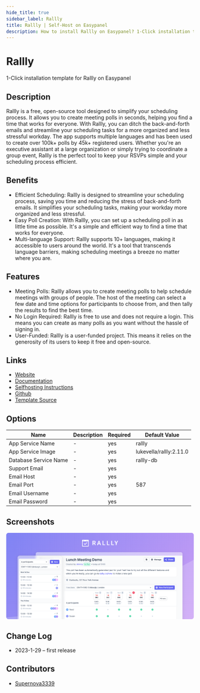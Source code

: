 ```yaml
---
hide_title: true
sidebar_label: Rallly
title: Rallly | Self-Host on Easypanel
description: How to install Rallly on Easypanel? 1-Click installation template for Rallly on Easypanel
---
```


<!-- generated -->

# Rallly

1-Click installation template for Rallly on Easypanel

## Description

Rallly is a free, open-source tool designed to simplify your scheduling process. It allows you to create meeting polls in seconds, helping you find a time that works for everyone. With Rallly, you can ditch the back-and-forth emails and streamline your scheduling tasks for a more organized and less stressful workday. The app supports multiple languages and has been used to create over 100k+ polls by 45k+ registered users. Whether you&#39;re an executive assistant at a large organization or simply trying to coordinate a group event, Rallly is the perfect tool to keep your RSVPs simple and your scheduling process efficient.

## Benefits

- Efficient Scheduling: Rallly is designed to streamline your scheduling process, saving you time and reducing the stress of back-and-forth emails. It simplifies your scheduling tasks, making your workday more organized and less stressful.
- Easy Poll Creation: With Rallly, you can set up a scheduling poll in as little time as possible. It's a simple and efficient way to find a time that works for everyone.
- Multi-language Support: Rallly supports 10+ languages, making it accessible to users around the world. It's a tool that transcends language barriers, making scheduling meetings a breeze no matter where you are.

## Features

- Meeting Polls: Rallly allows you to create meeting polls to help schedule meetings with groups of people. The host of the meeting can select a few date and time options for participants to choose from, and then tally the results to find the best time.
- No Login Required: Rallly is free to use and does not require a login. This means you can create as many polls as you want without the hassle of signing in.
- User-Funded: Rallly is a user-funded project. This means it relies on the generosity of its users to keep it free and open-source.

## Links

- [Website](https://rallly.co)
- [Documentation](https://support.rallly.co/)
- [Selfhosting Instructions](https://github.com/lukevella/rallly-selfhosted)
- [Github](https://github.com/lukevella/rallly)
- [Template Source](https://github.com/easypanel-io/templates/tree/main/templates/rallly)

## Options

Name | Description | Required | Default Value
-|-|-|-
App Service Name | - | yes | rallly
App Service Image | - | yes | lukevella/rallly:2.11.0
Database Service Name | - | yes | rallly-db
Support Email | - | yes | 
Email Host | - | yes | 
Email Port | - | yes | 587
Email Username | - | yes | 
Email Password | - | yes | 

## Screenshots

![Rallly Screenshot](./assets/screenshot.png)

## Change Log

- 2023-1-29 – first release

## Contributors

- [Supernova3339](https://github.com/Supernova3339)
